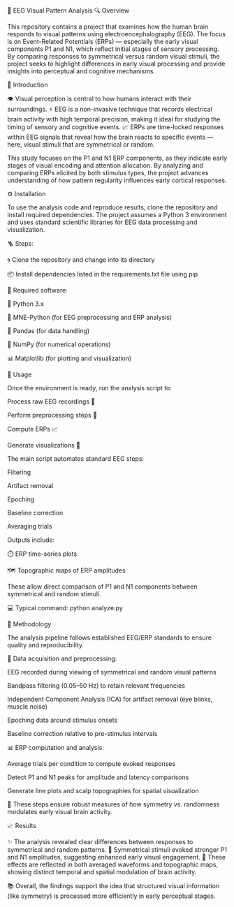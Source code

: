 🧠 EEG Visual Pattern Analysis
🔍 Overview

This repository contains a project that examines how the human brain responds to visual patterns using electroencephalography (EEG).
The focus is on Event-Related Potentials (ERPs) — especially the early visual components P1 and N1, which reflect initial stages of sensory processing.
By comparing responses to symmetrical versus random visual stimuli, the project seeks to highlight differences in early visual processing and provide insights into perceptual and cognitive mechanisms.

🧩 Introduction

👁️ Visual perception is central to how humans interact with their surroundings.
⚡ EEG is a non-invasive technique that records electrical brain activity with high temporal precision, making it ideal for studying the timing of sensory and cognitive events.
📈 ERPs are time-locked responses within EEG signals that reveal how the brain reacts to specific events — here, visual stimuli that are symmetrical or random.

This study focuses on the P1 and N1 ERP components, as they indicate early stages of visual encoding and attention allocation.
By analyzing and comparing ERPs elicited by both stimulus types, the project advances understanding of how pattern regularity influences early cortical responses.

⚙️ Installation

To use the analysis code and reproduce results, clone the repository and install required dependencies.
The project assumes a Python 3 environment and uses standard scientific libraries for EEG data processing and visualization.

🪜 Steps:

🌀 Clone the repository and change into its directory

📦 Install dependencies listed in the requirements.txt file using pip

🧰 Required software:

🐍 Python 3.x

🧬 MNE-Python (for EEG preprocessing and ERP analysis)

🧾 Pandas (for data handling)

🔢 NumPy (for numerical operations)

📊 Matplotlib (for plotting and visualization)

🚀 Usage

Once the environment is ready, run the analysis script to:

Process raw EEG recordings 🧠

Perform preprocessing steps 🧹

Compute ERPs 📈

Generate visualizations 🎨

The main script automates standard EEG steps:

Filtering

Artifact removal

Epoching

Baseline correction

Averaging trials

Outputs include:

⏱️ ERP time-series plots

🗺️ Topographic maps of ERP amplitudes

These allow direct comparison of P1 and N1 components between symmetrical and random stimuli.

💻 Typical command:
python analyze.py

🧪 Methodology

The analysis pipeline follows established EEG/ERP standards to ensure quality and reproducibility.

🧼 Data acquisition and preprocessing:

EEG recorded during viewing of symmetrical and random visual patterns

Bandpass filtering (0.05–50 Hz) to retain relevant frequencies

Independent Component Analysis (ICA) for artifact removal (eye blinks, muscle noise)

Epoching data around stimulus onsets

Baseline correction relative to pre-stimulus intervals

📊 ERP computation and analysis:

Average trials per condition to compute evoked responses

Detect P1 and N1 peaks for amplitude and latency comparisons

Generate line plots and scalp topographies for spatial visualization

🧠 These steps ensure robust measures of how symmetry vs. randomness modulates early visual brain activity.

📈 Results

✨ The analysis revealed clear differences between responses to symmetrical and random patterns.
🔹 Symmetrical stimuli evoked stronger P1 and N1 amplitudes, suggesting enhanced early visual engagement.
🔹 These effects are reflected in both averaged waveforms and topographic maps, showing distinct temporal and spatial modulation of brain activity.

📚 Overall, the findings support the idea that structured visual information (like symmetry) is processed more efficiently in early perceptual stages.
